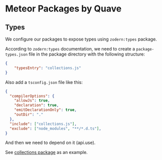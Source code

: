 # Meteor Packages by Quave

## Types

We configure our packages to expose types using `zodern:types` package.

According to `zodern:types` documentation, we need to create a `package-types.json` file in the package directory with the following structure:

```json
{
    "typesEntry": "collections.js"
}
```

Also add a `tsconfig.json` file like this:

```json
{
  "compilerOptions": {
    "allowJs": true,
    "declaration": true,
    "emitDeclarationOnly": true,
    "outDir": "."
  },
  "include": ["collections.js"],
  "exclude": ["node_modules", "**/*.d.ts"],
}
```

And then we need to depend on it (api.use).

See [collections package](https://github.com/quavedev/meteor-packages/tree/main/collections) as an example.

